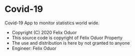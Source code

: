 # Covid-19
Covid-19 App to monitor statistics world wide.
 * Copyright (C) 2020 Felix Oduor
 * This source code is copyright of Felix Oduor Property
 * The use and distribution is here by not granted to anyone
 * Engineer: Felix Oduor
